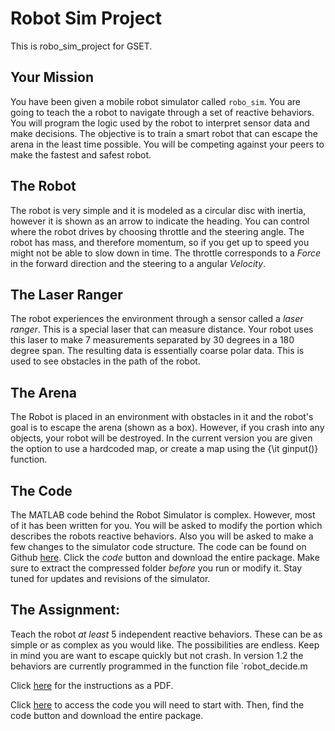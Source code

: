 # Robot Sim Project
This is robo_sim_project for GSET. 

## Your Mission
You have been given a mobile robot simulator called `robo_sim`. You are going to teach the a robot to navigate through a set of reactive behaviors. You will program the logic used by the robot to interpret sensor data and make decisions. The objective is to train a smart robot that can escape the arena in the least time possible. You will be competing against your peers to make the fastest and safest robot.    

## The Robot
The robot is very simple and it is modeled as a circular disc with inertia, however it is shown as an arrow to indicate the heading. You can control where the robot drives by choosing throttle and the steering angle. The robot has mass, and therefore momentum, so if you get up to speed you might not be able to slow down in time. The throttle corresponds to a *Force* in the forward direction and the steering to a angular *Velocity*. 

## The Laser Ranger
The robot experiences the environment through a sensor called a *laser ranger*. This is a special laser that can measure distance. Your robot uses this laser to make 7 measurements separated by 30 degrees in a 180  degree span. The resulting data is essentially coarse polar data. This is used to see obstacles in the path of the robot.

## The Arena
The Robot is placed in an environment with obstacles in it and the robot's goal is to escape the arena (shown as a box). However, if you crash into any objects, your robot will be destroyed. In the current version you are given the option to use a hardcoded map, or create a map using the {\it ginput()} function.
			
## The Code
The MATLAB code behind the Robot Simulator is complex. However, most of it has been written for you. You will be asked to modify the portion which describes the robots reactive behaviors. Also you will be asked to make a few changes to the simulator code structure. The code can be found on Github [here](https://github.com/thillRobot/robo_sim). Click the *code* button and download the entire package. Make sure to extract the compressed folder _before_ you run or modify it. Stay tuned for updates and revisions of the simulator.

## The Assignment:
Teach the robot _at least_ 5 independent reactive behaviors. These can be as simple or as complex as you would like. The possibilities are endless. Keep in mind you are want to escape quickly but not crash. In version 1.2 the behaviors are currently programmed in the function file `robot_decide.m
		


Click [here](https://github.com/thillRobot/matlab_workshop/blob/gset/project/robo_sim_project/robo_sim_project.pdf) for the instructions as a PDF.

Click [here](https://github.com/thillRobot/robo_sim) to access the code you will need to start with. Then, find the code button and download the entire package.


